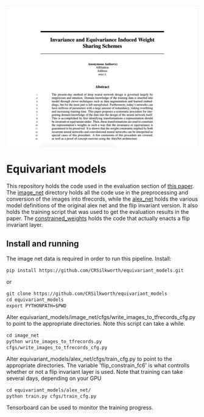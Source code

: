 ![paper_image](https://github.com/CRSilkworth/equivariant_models/blob/master/paper_image.png)
# Equivariant models
This repository holds the code used in the evaluation section of [this paper](https://github.com/CRSilkworth/equivariant_models/blob/master/invariance_equivariance_weight_sharing.pdf). The [image_net](https://github.com/CRSilkworth/equivariant_models/tree/master/image_net) directory holds all the code use in the preprocessing and conversion of the images into tfrecords, while the [alex_net](https://github.com/CRSilkworth/equivariant_models/tree/master/alex_net) holds the various model definitions of the original alex net and the flip invariant version. It also holds the training script that was used to get the evaluation results in the paper. The [constrained_weights](https://github.com/CRSilkworth/equivariant_models/tree/master/constrained_weights) holds the code that actually enacts a flip invariant layer. 

## Install and running
The image net data is required in order to run this pipeline. 
Install:
```
pip install https://github.com/CRSilkworth/equivariant_models.git
```
or 
```
git clone https://github.com/CRSilkworth/equivariant_models
cd equivariant_models
export PYTHONPATH=$PWD
```
Alter equivariant_models/image_net/cfgs/write_images_to_tfrecords_cfg.py to point to the appropriate directories. Note this script can take a while.
```
cd image_net
python write_images_to_tfrecords.py cfgs/write_images_to_tfrecords_cfg.py
```
Alter equivariant_models/alex_net/cfgs/train_cfg.py to point to the appropriate directories. The variable 'flip_constrain_fc6' is what controlls whether or not a flip invariant layer is used. Note that training can take several days, depending on your GPU
```
cd equivariant_models/alex_net/
python train.py cfgs/train_cfg.py
```
Tensorboard can be used to monitor the training progress.
